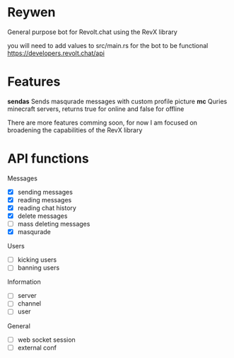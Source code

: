 # Reywen 
General purpose bot for Revolt.chat using the RevX library


you will need to add values to src/main.rs for the bot to be functional 
https://developers.revolt.chat/api

# Features

__sendas__
Sends masqurade messages with custom profile picture 
__mc__
Quries minecraft servers, returns true for online and false for offline

There are more features comming soon, for now I am focused on broadening the capabilities of the RevX library

# API functions

Messages
- [x] sending messages
- [x] reading messages
- [x] reading chat history
- [x] delete messages
- [ ] mass deleting messages
- [X] masqurade

Users
- [ ] kicking users
- [ ] banning users

Information
- [ ] server
- [ ] channel
- [ ] user

General
- [ ] web socket session
- [ ] external conf
